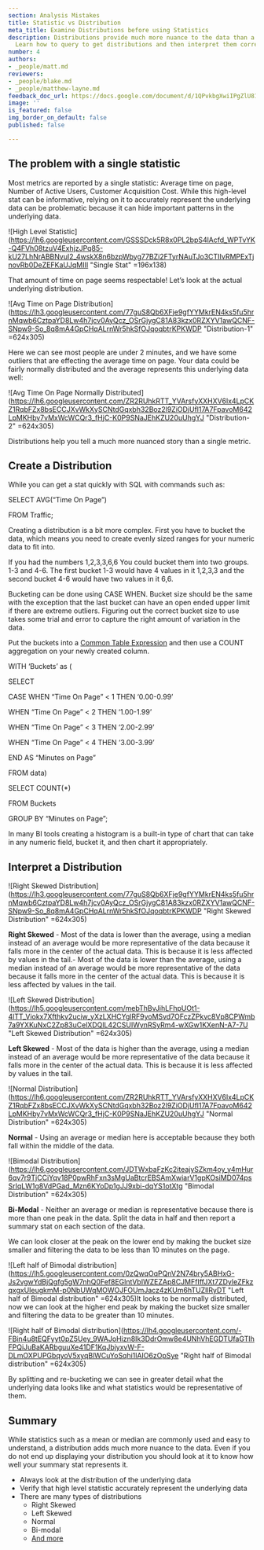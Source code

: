 ```yaml
---
section: Analysis Mistakes
title: Statistic vs Distribution
meta_title: Examine Distributions before using Statistics
description: Distributions provide much more nuance to the data than a statistic does.
  Learn how to query to get distributions and then interpret them correctly
number: 4
authors:
- _people/matt.md
reviewers:
- _people/blake.md
- _people/matthew-layne.md
feedback_doc_url: https://docs.google.com/document/d/1QPvkbgXwiIPgZlU81-kiSZe2mrqhsgoQ44C62hSPbnM/edit?usp=sharing
image: ''
is_featured: false
img_border_on_default: false
published: false

---
```

## The problem with a single statistic

Most metrics are reported by a single statistic: Average time on page, Number of Active Users, Customer Acquisition Cost. While this high-level stat can be informative, relying on it to accurately represent the underlying data can be problematic because it can hide important patterns in the underlying data.

![High Level Statistic](https://lh6.googleusercontent.com/GSSSDck5R8x0PL2bpS4lAcfd_WPTvYK-Q4FVh08tzuV4ExhjzJPq85-kU27LhNrABBNvul2_4wskX8n6bzpWbyg77BZi2FTyrNAuTJo3CTIIvRMPExTjnovRb0DeZEFKaUJqMIII "Single Stat" =196x138)

That amount of time on page seems respectable! Let’s look at the actual underlying distribution.

![Avg Time on Page Distribution](https://lh3.googleusercontent.com/77guS8Qb6XFje9gfYYMkrEN4ks5fu5hrnMqwb6CztpaYD8Lw4h7jcv0AyQcz_OSrGjygC81A83kzx0RZXYV1awQCNF-SNpw9-So_8q8mA4GpCHqALrnWr5hkSfOJqoqbtrKPKWDP "Distribution-1" =624x305)

Here we can see most people are under 2 minutes, and we have some outliers that are effecting the average time on page. Your data could be fairly normally distributed and the average represents this underlying data well:

![Avg Time On Page Normally Distributed](https://lh6.googleusercontent.com/ZR2RUhkRTT_YVArsfyXXHXV6lx4LpCKZ1RqbFZx8bsECCJXvWkXySCNtdGqxbh32Boz2l9ZiODjUfl17A7FpavoM642LpMKHby7vMxWcWCQr3_fHjC-K0P9SNaJEhKZU20uUhgYJ "Distribution-2" =624x305)

Distributions help you tell a much more nuanced story than a single metric.

## Create a Distribution

While you can get a stat quickly with SQL with commands such as:

SELECT AVG(“Time On Page”)

FROM Traffic;

Creating a distribution is a bit more complex. First you have to bucket the data, which means you need to create evenly sized ranges for your numeric data to fit into.

If you had the numbers 1,2,3,3,6,6 You could bucket them into two groups. 1-3 and 4-6. The first bucket 1-3 would have 4 values in it 1,2,3,3 and the second bucket 4-6 would have two values in it 6,6.

Bucketing can be done using CASE WHEN. Bucket size should be the same with the exception that the last bucket can have an open ended upper limit if there are extreme outliers. Figuring out the correct bucket size to use takes some trial and error to capture the right amount of variation in the data.

Put the buckets into a [Common Table Expression](https://www.essentialsql.com/introduction-common-table-expressions-ctes/) and then use a COUNT aggregation on your newly created column.

WITH ‘Buckets’ as (

SELECT

CASE WHEN “Time On Page” < 1 THEN ‘0.00-0.99’

WHEN “Time On Page” < 2 THEN ‘1.00-1.99’

WHEN “Time On Page” < 3 THEN ‘2.00-2.99’

WHEN “Time On Page” < 4 THEN ‘3.00-3.99’

END AS “Minutes on Page”

FROM data)

SELECT COUNT(*)

FROM Buckets

GROUP BY “Minutes on Page”;

In many BI tools creating a histogram is a built-in type of chart that can take in any numeric field, bucket it, and then chart it appropriately.

## Interpret a Distribution

![Right Skewed Distribution](https://lh3.googleusercontent.com/77guS8Qb6XFje9gfYYMkrEN4ks5fu5hrnMqwb6CztpaYD8Lw4h7jcv0AyQcz_OSrGjygC81A83kzx0RZXYV1awQCNF-SNpw9-So_8q8mA4GpCHqALrnWr5hkSfOJqoqbtrKPKWDP "Right Skewed Distribution" =624x305)

**Right Skewed** - Most of the data is lower than the average, using a median instead of an average would be more representative of the data because it falls more in the center of the actual data. This is because it is less affected by values in the tail.- Most of the data is lower than the average, using a median instead of an average would be more representative of the data because it falls more in the center of the actual data. This is because it is less affected by values in the tail.

![Left Skewed Distribution](https://lh5.googleusercontent.com/mebThBvJihLFhpUOt1-4lTT_Viokx7Xfthkv2uciw_yXzLXHCYglRF9yoMSvd7OFczZPkvc8Vp8CPWmb7a9YXKuNxC2Zp83uCelXDQlL42CSUIWynRSyRm4-wXGw1KXenN-A7-7U "Left Skewed Distribution" =624x305)

**Left Skewed** - Most of the data is higher than the average, using a median instead of an average would be more representative of the data because it falls more in the center of the actual data. This is because it is less affected by values in the tail.

![Normal Distribution](https://lh6.googleusercontent.com/ZR2RUhkRTT_YVArsfyXXHXV6lx4LpCKZ1RqbFZx8bsECCJXvWkXySCNtdGqxbh32Boz2l9ZiODjUfl17A7FpavoM642LpMKHby7vMxWcWCQr3_fHjC-K0P9SNaJEhKZU20uUhgYJ "Normal Distribution" =624x305)

**Normal** - Using an average or median here is acceptable because they both fall within the middle of the data.

![Bimodal Distribution](https://lh6.googleusercontent.com/JDTWxbaFzKc2iteajySZkm4oy_y4mHur6qv7r9TjCCiYqv18P0pwRhFxn3sMgUaBtcrEBSAmXwiarV1gpKOsiMD074psSrIqLW1g8VdPGad_Mzn6KYoDp1gJJ9xbi-dqYS1otXtg "Bimodal Distribution" =624x305)

**Bi-Modal** - Neither an average or median is representative because there is more than one peak in the data. Split the data in half and then report a summary stat on each section of the data.

We can look closer at the peak on the lower end by making the bucket size smaller and filtering the data to be less than 10 minutes on the page.

![Left half of Bimodal distribution](https://lh5.googleusercontent.com/0zQwqOqPQnV2N74bry5ABHxG-Js2vgwYdBjQgfg5gW7nhQ0Fef8EGlntVbIWZEZAp8CJMFfIffJXt7ZDyleZFkzqxgxUIeugkmM-p0NbUWqMOWOJFOUmJacz4zKUm6hTUZllRyDT "Left half of Bimodal distribution" =624x305)It looks to be normally distributed, now we can look at the higher end peak by making the bucket size smaller and filtering the data to be greater than 10 minutes.

![Right half of Bimodal distribution](https://lh4.googleusercontent.com/-FBin4u8tEQFyyt0pZ5Uey_9WAJoHizn8Ik3DdrOmw8e4UNhVhEGDTUfaGTIhFPQiJuBaKARbguuXe41DF1KqJbjyxvW-F-DLmOXPUPGbqyoV5xyqBlWCuYoSqhi1lAIO6zOpSye "Right half of Bimodal distribution" =624x305)

By splitting and re-bucketing we can see in greater detail what the underlying data looks like and what statistics would be representative of them.

## Summary

While statistics such as a mean or median are commonly used and easy to understand, a distribution adds much more nuance to the data. Even if you do not end up displaying your distribution you should look at it to know how well your summary stat represents it.

* Always look at the distribution of the underlying data
* Verify that high level statistic accurately represent the underlying data
* There are many types of distributions
  * Right Skewed
  * Left Skewed
  * Normal
  * Bi-modal
  * [And more](https://blog.cloudera.com/blog/2015/12/common-probability-distributions-the-data-scientists-crib-sheet/)